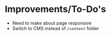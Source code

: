 # Improvements/To-Do's

-   Need to make about page responsive
-   Switch to CMS instead of `/content` folder

